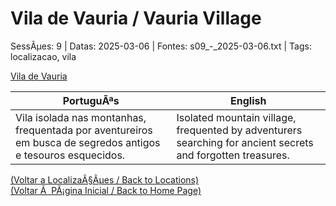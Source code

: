 ﻿
# Vila de Vauria / Vauria Village

SessÃµes: 9 | Datas: 2025-03-06 | Fontes: s09_-_2025-03-06.txt | Tags: localizacao, vila

[Vila de Vauria](vila_de_vauria.png)

| PortuguÃªs | English |
|-----------|---------|
| Vila isolada nas montanhas, frequentada por aventureiros em busca de segredos antigos e tesouros esquecidos. | Isolated mountain village, frequented by adventurers searching for ancient secrets and forgotten treasures. |

[(Voltar a LocalizaÃ§Ãµes / Back to Locations)](localizacoes.md)  
[(Voltar Ã  PÃ¡gina Inicial / Back to Home Page)](../../home.md)


























